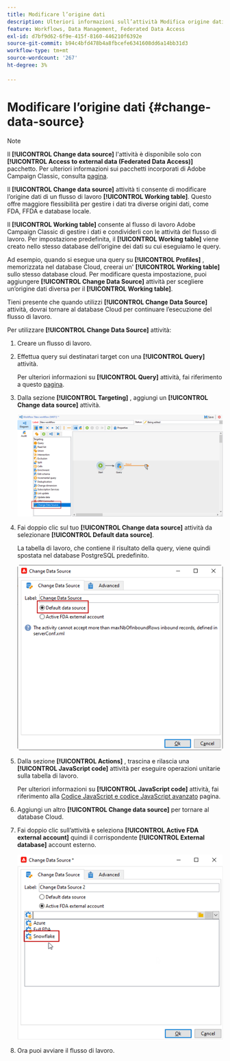 ```yaml
---
title: Modificare l’origine dati
description: Ulteriori informazioni sull’attività Modifica origine dati
feature: Workflows, Data Management, Federated Data Access
exl-id: d7bf9d62-6f9e-415f-8160-446210f6392e
source-git-commit: b94c4bfd478b4a8fbcefe6341608dd6a14bb31d3
workflow-type: tm+mt
source-wordcount: '267'
ht-degree: 3%

---
```


# Modificare l’origine dati {#change-data-source}

>[!NOTE]
>
> Il **[!UICONTROL Change data source]** l&#39;attività è disponibile solo con **[!UICONTROL Access to external data (Federated Data Access)]** pacchetto. Per ulteriori informazioni sui pacchetti incorporati di Adobe Campaign Classic, consulta [pagina](../../installation/using/installing-campaign-standard-packages.md).

Il **[!UICONTROL Change data source]** attività ti consente di modificare l’origine dati di un flusso di lavoro **[!UICONTROL Working table]**. Questo offre maggiore flessibilità per gestire i dati tra diverse origini dati, come FDA, FFDA e database locale.

Il **[!UICONTROL Working table]** consente al flusso di lavoro Adobe Campaign Classic di gestire i dati e condividerli con le attività del flusso di lavoro.
Per impostazione predefinita, il **[!UICONTROL Working table]** viene creato nello stesso database dell’origine dei dati su cui eseguiamo le query.

Ad esempio, quando si esegue una query su **[!UICONTROL Profiles]** , memorizzata nel database Cloud, creerai un&#39; **[!UICONTROL Working table]** sullo stesso database cloud.
Per modificare questa impostazione, puoi aggiungere **[!UICONTROL Change Data Source]** attività per scegliere un’origine dati diversa per il **[!UICONTROL Working table]**.

Tieni presente che quando utilizzi **[!UICONTROL Change Data Source]** attività, dovrai tornare al database Cloud per continuare l’esecuzione del flusso di lavoro.

Per utilizzare **[!UICONTROL Change Data Source]** attività:

1. Creare un flusso di lavoro.

1. Effettua query sui destinatari target con una **[!UICONTROL Query]** attività.

   Per ulteriori informazioni su **[!UICONTROL Query]** attività, fai riferimento a questo [pagina](../../workflow/using/query.md#creating-a-query).

1. Dalla sezione **[!UICONTROL Targeting]** , aggiungi un **[!UICONTROL Change data source]** attività.

   ![](assets/change-data-source.png)

1. Fai doppio clic sul tuo **[!UICONTROL Change data source]** attività da selezionare **[!UICONTROL Default data source]**.

   La tabella di lavoro, che contiene il risultato della query, viene quindi spostata nel database PostgreSQL predefinito.

   ![](assets/change-data-source_2.png)

1. Dalla sezione **[!UICONTROL Actions]** , trascina e rilascia una **[!UICONTROL JavaScript code]** attività per eseguire operazioni unitarie sulla tabella di lavoro.

   Per ulteriori informazioni su **[!UICONTROL JavaScript code]** attività, fai riferimento alla [Codice JavaScript e codice JavaScript avanzato](../../workflow/using/sql-code-and-javascript-code.md#javascript-code) pagina.

1. Aggiungi un altro **[!UICONTROL Change data source]** per tornare al database Cloud.

1. Fai doppio clic sull’attività e seleziona **[!UICONTROL Active FDA external account]** quindi il corrispondente **[!UICONTROL External database]** account esterno.

   ![](assets/change-data-source_3.png)

1. Ora puoi avviare il flusso di lavoro.

